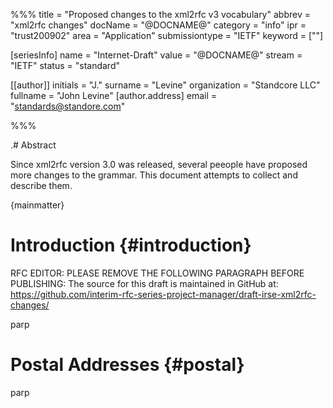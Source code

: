 %%%
title = "Proposed changes to the xml2rfc v3 vocabulary"
abbrev = "xml2rfc changes"
docName = "@DOCNAME@"
category = "info"
ipr = "trust200902"
area = "Application"
submissiontype = "IETF"
keyword = [""]

[seriesInfo]
name = "Internet-Draft"
value = "@DOCNAME@"
stream = "IETF"
status = "standard"

[[author]]
initials = "J."
surname = "Levine"
organization = "Standcore LLC"
fullname = "John Levine"
  [author.address]
   email = "standards@standore.com"

%%%

.# Abstract

Since xml2rfc version 3.0 was released, several peeople have proposed more changes
to the grammar.
This document attempts to collect and describe them.

{mainmatter}

# Introduction {#introduction}

RFC EDITOR: PLEASE REMOVE THE FOLLOWING PARAGRAPH BEFORE PUBLISHING:
The source for this draft is maintained in GitHub at:
https://github.com/interim-rfc-series-project-manager/draft-irse-xml2rfc-changes/

parp

#  Postal Addresses {#postal}

parp

